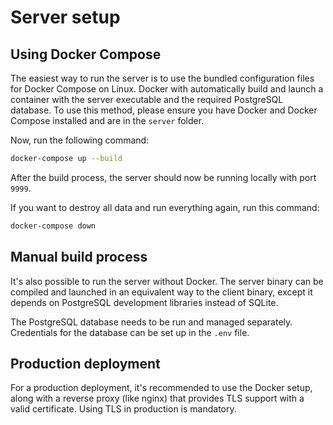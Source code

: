 # Server setup

## Using Docker Compose
The easiest way to run the server is to use the bundled configuration files for Docker Compose on Linux. Docker with automatically build and launch a container with the server executable and the required PostgreSQL database. To use this method, please ensure you have Docker and Docker Compose installed and are in the `server` folder.

Now, run the following command:
```bash
docker-compose up --build
```

After the build process, the server should now be running locally with port `9999`.

If you want to destroy all data and run everything again, run this command:
```bash
docker-compose down
```

## Manual build process
It's also possible to run the server without Docker. The server binary can be compiled and launched in an equivalent way to the client binary, except it depends on PostgreSQL development libraries instead of SQLite.

The PostgreSQL database needs to be run and managed separately. Credentials for the database can be set up in the `.env` file.

## Production deployment
For a production deployment, it's recommended to use the Docker setup, along with a reverse proxy (like nginx) that provides TLS support with a valid certificate. Using TLS in production is mandatory.  